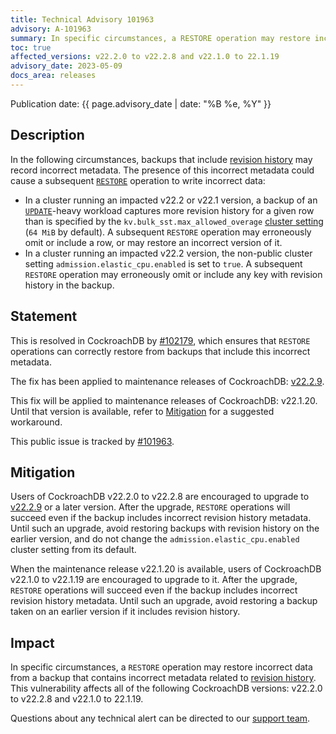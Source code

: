 ```yaml
---
title: Technical Advisory 101963
advisory: A-101963
summary: In specific circumstances, a RESTORE operation may restore incorrect data from a backup that contains incorrect metadata related to revision history.
toc: true
affected_versions: v22.2.0 to v22.2.8 and v22.1.0 to 22.1.19
advisory_date: 2023-05-09
docs_area: releases
---
```


Publication date: {{ page.advisory_date | date: "%B %e, %Y" }}

## Description

In the following circumstances, backups that include [revision history](https://www.cockroachlabs.com/{{site.versions["stable"]}}/take-backups-with-revision-history-and-restore-from-a-point-in-time) may record incorrect metadata. The presence of this incorrect metadata could cause a subsequent [`RESTORE`](../{{site.versions["stable"]}}/restore.html) operation to write incorrect data:

- In a cluster running an impacted v22.2 or v22.1 version, a backup of an [`UPDATE`](https://www.cockroachlabs.com/{{site.versions["stable"]}}/update)-heavy workload captures more revision history for a given row than is specified by the `kv.bulk_sst.max_allowed_overage` [cluster setting](../{{site.versions["stable"]}}/cluster-settings.html) (`64 MiB` by default). A subsequent `RESTORE` operation may erroneously omit or include a row, or may restore an incorrect version of it.
- In a cluster running an impacted v22.2 version, the non-public cluster setting `admission.elastic_cpu.enabled` is set to `true`. A subsequent `RESTORE` operation may erroneously omit or include any key with revision history in the backup.

## Statement

This is resolved in CockroachDB by [#102179](https://github.com/cockroachdb/cockroach/pull/102179), which ensures that `RESTORE` operations can correctly restore from backups that include this incorrect metadata.

The fix has been applied to maintenance releases of CockroachDB: [v22.2.9](https://www.cockroachlabs.com/releases/v22.2#v22-2-9).

This fix will be applied to maintenance releases of CockroachDB: v22.1.20. Until that version is available, refer to [Mitigation](#mitigation) for a suggested workaround.

This public issue is tracked by [#101963](https://github.com/cockroachdb/cockroach/issues/101963).

## Mitigation

Users of CockroachDB v22.2.0 to v22.2.8 are encouraged to upgrade to [v22.2.9](https://www.cockroachlabs.com/releases/v22.2#v22-2-9) or a later version. After the upgrade, `RESTORE` operations will succeed even if the backup includes incorrect revision history metadata. Until such an upgrade, avoid restoring backups with revision history on the earlier version, and do not change the `admission.elastic_cpu.enabled` cluster setting from its default.

When the maintenance release v22.1.20 is available, users of CockroachDB v22.1.0 to v22.1.19 are encouraged to upgrade to it. After the upgrade, `RESTORE` operations will succeed even if the backup includes incorrect revision history metadata. Until such an upgrade, avoid restoring a backup taken on an earlier version if it includes revision history.

## Impact

In specific circumstances, a `RESTORE` operation may restore incorrect data from a backup that contains incorrect metadata related to [revision history](https://www.cockroachlabs.com/{{site.versions["stable"]}}/take-backups-with-revision-history-and-restore-from-a-point-in-time). This vulnerability affects all of the following CockroachDB versions: v22.2.0 to v22.2.8 and v22.1.0 to 22.1.19.

Questions about any technical alert can be directed to our [support team](https://support.cockroachlabs.com/).
